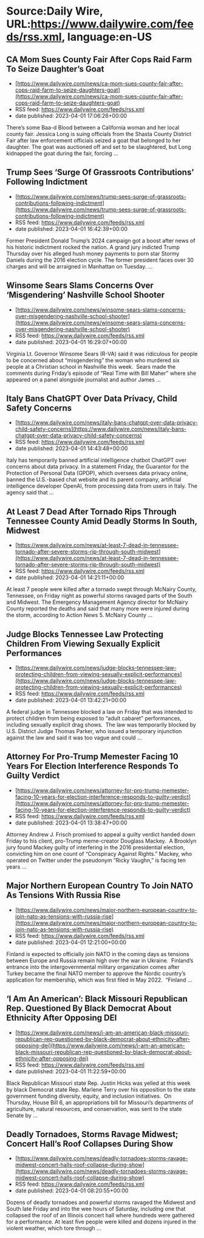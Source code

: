 # Source:Daily Wire, URL:https://www.dailywire.com/feeds/rss.xml, language:en-US

## CA Mom Sues County Fair After Cops Raid Farm To Seize Daughter’s Goat
 - [https://www.dailywire.com/news/ca-mom-sues-county-fair-after-cops-raid-farm-to-seize-daughters-goat](https://www.dailywire.com/news/ca-mom-sues-county-fair-after-cops-raid-farm-to-seize-daughters-goat)
 - RSS feed: https://www.dailywire.com/feeds/rss.xml
 - date published: 2023-04-01 17:06:26+00:00

There&#8217;s some Baa-d Blood between a California woman and her local county fair. Jessica Long is suing officials from the Shasta County District Fair after law enforcement officials seized a goat that belonged to her daughter. The goat was auctioned off and set to be slaughtered, but Long kidnapped the goat during the fair, forcing ...

## Trump Sees ‘Surge Of Grassroots Contributions’ Following Indictment
 - [https://www.dailywire.com/news/trump-sees-surge-of-grassroots-contributions-following-indictment](https://www.dailywire.com/news/trump-sees-surge-of-grassroots-contributions-following-indictment)
 - RSS feed: https://www.dailywire.com/feeds/rss.xml
 - date published: 2023-04-01 16:42:39+00:00

Former President Donald Trump’s 2024 campaign got a boost after news of his historic indictment rocked the nation. A grand jury indicted Trump Thursday over his alleged hush money payments to porn star Stormy Daniels during the 2016 election cycle. The former president faces over 30 charges and will be arraigned in Manhattan on Tuesday. ...

## Winsome Sears Slams Concerns Over ‘Misgendering’ Nashville School Shooter
 - [https://www.dailywire.com/news/winsome-sears-slams-concerns-over-misgendering-nashville-school-shooter](https://www.dailywire.com/news/winsome-sears-slams-concerns-over-misgendering-nashville-school-shooter)
 - RSS feed: https://www.dailywire.com/feeds/rss.xml
 - date published: 2023-04-01 16:29:07+00:00

Virginia Lt. Governor Winsome Sears (R-VA) said it was ridiculous for people to be concerned about “misgendering” the woman who murdered six people at a Christian school in Nashville this week.  Sears made the comments during Friday’s episode of “Real Time with Bill Maher” where she appeared on a panel alongside journalist and author James ...

## Italy Bans ChatGPT Over Data Privacy, Child Safety Concerns
 - [https://www.dailywire.com/news/italy-bans-chatgpt-over-data-privacy-child-safety-concerns](https://www.dailywire.com/news/italy-bans-chatgpt-over-data-privacy-child-safety-concerns)
 - RSS feed: https://www.dailywire.com/feeds/rss.xml
 - date published: 2023-04-01 14:43:48+00:00

Italy has temporarily banned artificial intelligence chatbot ChatGPT over concerns about data privacy. In a statement Friday, the Guarantor for the Protection of Personal Data (GPDP), which oversees data privacy online, banned the U.S.-based chat website and its parent company, artificial intelligence developer OpenAI, from processing data from users in Italy. The agency said that ...

## At Least 7 Dead After Tornado Rips Through Tennessee County Amid Deadly Storms In South, Midwest
 - [https://www.dailywire.com/news/at-least-7-dead-in-tennessee-tornado-after-severe-storms-rip-through-south-midwest](https://www.dailywire.com/news/at-least-7-dead-in-tennessee-tornado-after-severe-storms-rip-through-south-midwest)
 - RSS feed: https://www.dailywire.com/feeds/rss.xml
 - date published: 2023-04-01 14:21:11+00:00

At least 7 people were killed after a tornado swept through McNairy County, Tennessee, on Friday night as powerful storms ravaged parts of the South and Midwest. The Emergency Management Agency director for McNairy County reported the deaths and said that many more were injured during the storm, according to Action News 5. McNairy County ...

## Judge Blocks Tennessee Law Protecting Children From Viewing Sexually Explicit Performances
 - [https://www.dailywire.com/news/judge-blocks-tennessee-law-protecting-children-from-viewing-sexually-explicit-performances](https://www.dailywire.com/news/judge-blocks-tennessee-law-protecting-children-from-viewing-sexually-explicit-performances)
 - RSS feed: https://www.dailywire.com/feeds/rss.xml
 - date published: 2023-04-01 13:42:21+00:00

A federal judge in Tennessee blocked a law on Friday that was intended to protect children from being exposed to &#8220;adult cabaret&#8221; performances, including sexually explicit drag shows.  The law was temporarily blocked by U.S. District Judge Thomas Parker, who issued a temporary injunction against the law and said it was too vague and could ...

## Attorney For Pro-Trump Memester Facing 10 Years For Election Interference Responds To Guilty Verdict
 - [https://www.dailywire.com/news/attorney-for-pro-trump-memester-facing-10-years-for-election-interference-responds-to-guilty-verdict](https://www.dailywire.com/news/attorney-for-pro-trump-memester-facing-10-years-for-election-interference-responds-to-guilty-verdict)
 - RSS feed: https://www.dailywire.com/feeds/rss.xml
 - date published: 2023-04-01 13:38:47+00:00

Attorney Andrew J. Frisch promised to appeal a guilty verdict handed down Friday to his client, pro-Trump meme-creator Douglass Mackey.  A Brooklyn jury found Mackey guilty of interfering in the 2016 presidential election, convicting him on one count of “Conspiracy Against Rights.” Mackey, who operated on Twitter under the pseudonym “Ricky Vaughn,&#8221; is facing ten years ...

## Major Northern European Country To Join NATO As Tensions With Russia Rise
 - [https://www.dailywire.com/news/major-northern-european-country-to-join-nato-as-tensions-with-russia-rise](https://www.dailywire.com/news/major-northern-european-country-to-join-nato-as-tensions-with-russia-rise)
 - RSS feed: https://www.dailywire.com/feeds/rss.xml
 - date published: 2023-04-01 12:21:00+00:00

Finland is expected to officially join NATO in the coming days as tensions between Europe and Russia remain high over the war in Ukraine.  Finland&#8217;s entrance into the intergovernmental military organization comes after Turkey became the final NATO member to approve the Nordic country’s application for membership, which was first filed in May 2022.  “Finland ...

## ‘I Am An American’: Black Missouri Republican Rep. Questioned By Black Democrat About Ethnicity After Opposing DEI
 - [https://www.dailywire.com/news/i-am-an-american-black-missouri-republican-rep-questioned-by-black-democrat-about-ethnicity-after-opposing-dei](https://www.dailywire.com/news/i-am-an-american-black-missouri-republican-rep-questioned-by-black-democrat-about-ethnicity-after-opposing-dei)
 - RSS feed: https://www.dailywire.com/feeds/rss.xml
 - date published: 2023-04-01 11:22:59+00:00

Black Republican Missouri state Rep. Justin Hicks was yelled at this week by black Democrat state Rep. Marlene Terry over his opposition to the state government funding diversity, equity, and inclusion initiatives.  On Thursday, House Bill 6, an appropriations bill for Missouri&#8217;s departments of agriculture, natural resources, and conservation, was sent to the state Senate by ...

## Deadly Tornadoes, Storms Ravage Midwest; Concert Hall’s Roof Collapses During Show
 - [https://www.dailywire.com/news/deadly-tornadoes-storms-ravage-midwest-concert-halls-roof-collapse-during-show](https://www.dailywire.com/news/deadly-tornadoes-storms-ravage-midwest-concert-halls-roof-collapse-during-show)
 - RSS feed: https://www.dailywire.com/feeds/rss.xml
 - date published: 2023-04-01 08:20:55+00:00

Dozens of deadly tornadoes and powerful storms ravaged the Midwest and South late Friday and into the wee hours of Saturday, including one that collapsed the roof of an Illinois concert hall where hundreds were gathered for a performance. At least five people were killed and dozens injured in the violent weather, which tore through ...

